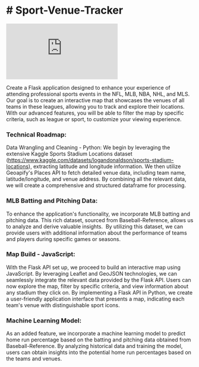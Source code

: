 # # Sport-Venue-Tracker
![Alt Text](https://icon-library.com/icon/stadium-icon-16.html.html)

Create a Flask application designed to enhance your experience of attending professional sports events in the NFL, MLB, NBA, NHL, and MLS. Our goal is to create an interactive map that showcases the venues of all teams in these leagues, allowing you to track and explore their locations. With our advanced features, you will be able to filter the map by specific criteria, such as league or sport, to customize your viewing experience.

### Technical Roadmap:
Data Wrangling and Cleaning - Python:
We begin by leveraging the extensive Kaggle Sports Stadium Locations dataset (https://www.kaggle.com/datasets/logandonaldson/sports-stadium-locations), extracting latitude and longitude information. We then utilize Geoapify's Places API to fetch detailed venue data, including team name, latitude/longitude, and venue address. By combining all the relevant data, we will create a comprehensive and structured dataframe for processing.

### MLB Batting and Pitching Data:
To enhance the application's functionality, we incorporate MLB batting and pitching data. This rich dataset, sourced from Baseball-Reference, allows us to analyze and derive valuable insights.  By utilizing this dataset, we can provide users with additional information about the performance of teams and players during specific games or seasons.

### Map Build - JavaScript:
With the Flask API set up, we proceed to build an interactive map using JavaScript. By leveraging Leaflet and GeoJSON technologies, we can seamlessly integrate the relevant data provided by the Flask API. Users can now explore the map, filter by specific criteria, and view information about any stadium they click on. By implementing a Flask API in Python, we create a user-friendly application interface that presents a map, indicating each team's venue with distinguishable sport icons.

### Machine Learning Model:
As an added feature, we incorporate a machine learning model to predict home run percentage based on the batting and pitching data obtained from Baseball-Reference. By analyzing historical data and training the model, users can obtain insights into the potential home run percentages based on the teams and venues.
